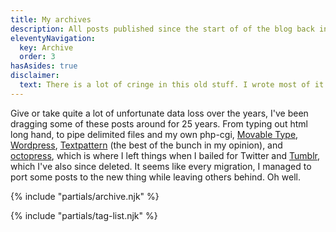 ```yaml
---
title: My archives
description: All posts published since the start of of the blog back in 2020.
eleventyNavigation:
  key: Archive
  order: 3
hasAsides: true
disclaimer:
  text: There is a lot of cringe in this old stuff. I wrote most of it in my 20s.
---
```



Give or take quite a lot of unfortunate data loss over the years, I've been dragging some of these posts around for 25 years. From typing out html long hand, to pipe delimited files and my own php-cgi, [Movable
Type](https://web.archive.org/web/20021127162851/http://jokerbone.com/), [Wordpress](https://web.archive.org/web/20041129200618/http://www.jokerbone.com:80/
), [Textpattern](https://textpattern.com/) (the best of the bunch in my opinion), and [octopress](https://web.archive.org/web/20180322055328/http://archives.grantstavely.com/), which is where I left things when I bailed for Twitter and [Tumblr](https://web.archive.org/web/20180330002228/https://grantstavely.com/), which I've also since deleted. It seems like every migration, I managed to port some posts to the new thing while leaving others behind. Oh well.


{% include "partials/archive.njk" %}

{% include "partials/tag-list.njk" %}
